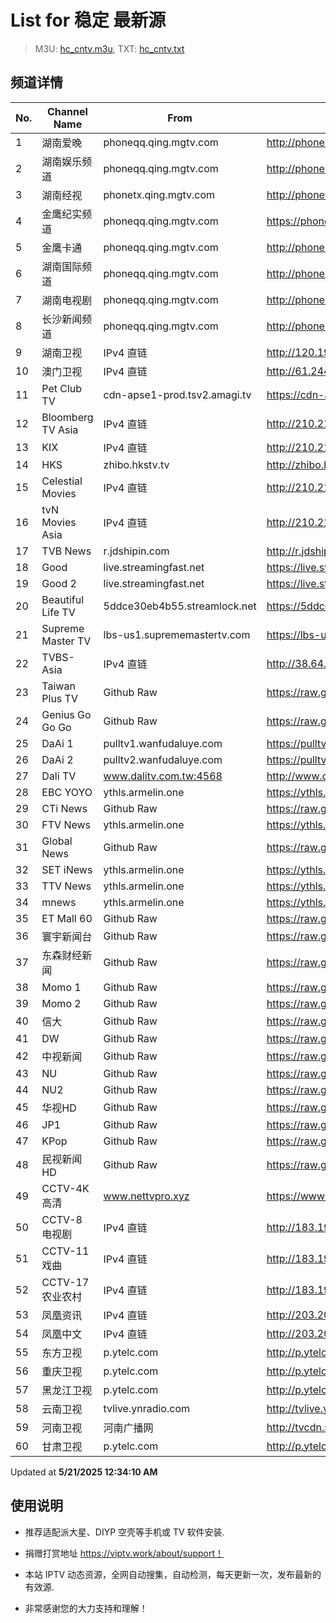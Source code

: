# List for **稳定 最新源**

> M3U: [hc_cntv.m3u](./hc_cntv.m3u ), TXT: [hc_cntv.txt](./txt/hc_cntv.txt )

## 频道详情

| No. | Channel Name | From | Source |
| --- | ------------ | ---- | ------ |
| 1 | 湖南爱晚 | phoneqq.qing.mgtv.com | <http://phoneqq.qing.mgtv.com/nn_live/nn_x64/dWlwPTEwMy4zOS4yMjYuMTAwJnRlcm09NSZxaWQ9JmNkbmV4X2lkPXFxX3Bob25lX2xpdmUmY2hzPSZkZWY9MSZzPTY5NzBkNWY3NWE2ZDJmNmNlMGRiOTkwNDVjNTM2MGUxJnVpZD0mdXVpZD1lYzkzMDA3NjM5YWU5N2RlYmUxNWRhNzdmYjk4YjJjYy02NzI3ZTI2NCZ2PTImYXM9MCZlcz0xNzQ3Nzc5OTE3/HNGGMPP360.m3u8> |
| 2 | 湖南娱乐频道 | phoneqq.qing.mgtv.com | <http://phoneqq.qing.mgtv.com/nn_live/nn_x64/dWlwPTEwMy4zOS4yMjYuMTAwJnRlcm09NSZxaWQ9JmNkbmV4X2lkPXFxX3Bob25lX2xpdmUmY2hzPSZkZWY9MSZzPTJmMjIwYjQ0ZTg0OGRiNTU3OGFhNjJmZTNhODYyNDkyJnVpZD0mdXVpZD0yNmJjNmMzMTVjODAzNjQ0NWM4ZTZjZWQ5NDAwNzc5OS02NzI3ZTI2NCZ2PTImYXM9MCZlcz0xNzQ3NzY5OTIy/HNYLMPP360.m3u8> |
| 3 | 湖南经视 | phonetx.qing.mgtv.com | <http://phonetx.qing.mgtv.com/nn_live/nn_x64/dWlwPTEwMy4zOS4yMjYuMTAwJnRlcm09NSZxaWQ9JmNkbmV4X2lkPXR4X3Bob25lX2xpdmUmY2hzPSZkZWY9MSZzPTE2ZDdkNzU2MWU1NTZhMjMxOWIzZTUyYWI3NmY4YjhkJnVpZD0mdXVpZD1iNjUxMzVkZjdjYWI3ODY3NWIxYmQzZjcwMTFlYzIxNC02NzI3ZTI2NCZ2PTImYXM9MCZlcz0xNzQ3NzcxMjQy/HNJSMPP360.m3u8> |
| 4 | 金鹰纪实频道 | phoneqq.qing.mgtv.com | <https://phoneqq.qing.mgtv.com/nn_live/nn_x64/dWlwPTEwMy4zOS4yMjYuMTAwJnRlcm09NSZxaWQ9JmNkbmV4X2lkPXFxX3Bob25lX2xpdmUmY2hzPSZkZWY9MSZzPWVlYjZjN2FkZjczNDcyMzljZWVhN2JhMzhkM2QzMGU3JnVpZD0mdXVpZD1lNTQ0NjEwN2FmZTMxZGRkMDc0YTNhZWNiNjk0YTEyNC02NzI3ZTI2NCZ2PTImYXM9MCZlcz0xNzQ3NzY3MzI1/JYJSMPP360.m3u8> |
| 5 | 金鹰卡通 | phoneqq.qing.mgtv.com | <http://phoneqq.qing.mgtv.com/nn_live/nn_x64/dWlwPTEwMy4zOS4yMjYuMTAwJnRlcm09NSZxaWQ9JmNkbmV4X2lkPXFxX3Bob25lX2xpdmUmY2hzPSZkZWY9MSZzPTRmOWUyYzE4YjFiZjMyOTEyOGIyYzI3YzMyZWNmOGFhJnVpZD0mdXVpZD1hYTJmYTEzNjIwN2JmZjBmMTc1YWU5ZWE1NDJlYjQxNi02NzI3ZTI2NCZ2PTImYXM9MCZlcz0xNzQ3NzYzMjM3/JYKTMPP360.m3u8> |
| 6 | 湖南国际频道 | phoneqq.qing.mgtv.com | <http://phoneqq.qing.mgtv.com/nn_live/nn_x64/dWlwPTEwMy4zOS4yMjYuMTAwJnRlcm09NSZxaWQ9JmNkbmV4X2lkPXFxX3Bob25lX2xpdmUmY2hzPSZkZWY9MSZzPWIzYzFlMDRiYTRmZjFiZDhhNGZiNzM3ZDA3MTlhZTE3JnVpZD0mdXVpZD1jYzE5YzgxZjM3NGI1ZDVlNGE1M2YxMDhmMDEwMzM2ZC02NzI3ZTI2NCZ2PTImYXM9MCZlcz0xNzQ3Nzc0NTM1/HNGJMPP360.m3u8> |
| 7 | 湖南电视剧 | phoneqq.qing.mgtv.com | <http://phoneqq.qing.mgtv.com/nn_live/nn_x64/dWlwPTEwMy4zOS4yMjYuMTAwJnRlcm09NSZxaWQ9JmNkbmV4X2lkPXFxX3Bob25lX2xpdmUmY2hzPSZkZWY9MSZzPWVkMjUwMzA2NGE1OWJlZjMxOGFlZjU2ZDE0OGUwYTI2JnVpZD0mdXVpZD1lMjdlOTVlMDE4Njc3NDBiMzdkMTQ1MTI0NjU3YjgyYi02NzI3ZTI2NCZ2PTImYXM9MCZlcz0xNzQ3NzU3NTUy/HNDSJMPP360.m3u8> |
| 8 | 长沙新闻频道 | phoneqq.qing.mgtv.com | <http://phoneqq.qing.mgtv.com/nn_live/nn_x64/dWlwPTEwMy4zOS4yMjYuMTAwJnRlcm09NSZxaWQ9JmNkbmV4X2lkPXFxX3Bob25lX2xpdmUmY2hzPSZkZWY9MSZzPWFmMWRlMzFiYmFlNTFhYWNiOWRmZTk0YjJlZThjNTkzJnVpZD0mdXVpZD0xZDQ1YTU5N2U2ZWUyZDkzNmE4NzZkZDY5YTA5ZjgxZi02NzI3ZTI2NCZ2PTImYXM9MCZlcz0xNzQ3NzcwOTU4/CSXWMPP360.m3u8> |
| 9 | 湖南卫视 | IPv4 直链 | <http://120.196.232.43:8088/rrs03.hw.gmcc.net/PLTV/651/224/3221226698/1.m3u8> |
| 10 | 澳门卫视 | IPv4 直链 | <http://61.244.22.4/ch1/ch1.live/playlist.m3u8> |
| 11 | Pet Club TV | cdn-apse1-prod.tsv2.amagi.tv | <https://cdn-apse1-prod.tsv2.amagi.tv/linear/amg01076-lightningintern-petclub-samsungnz/playlist.m3u8> |
| 12 | Bloomberg TV Asia | IPv4 直链 | <http://210.210.155.37/dr9445/h/h03/index.m3u8> |
| 13 | KIX | IPv4 直链 | <http://210.210.155.37/dr9445/h/h07/index.m3u8> |
| 14 | HKS | zhibo.hkstv.tv | <http://zhibo.hkstv.tv/livestream/mutfysrq/playlist.m3u8> |
| 15 | Celestial Movies | IPv4 直链 | <http://210.210.155.37/dr9445/h/h14/index.m3u8> |
| 16 | tvN Movies Asia | IPv4 直链 | <http://210.210.155.37/dr9445/h/h21/index.m3u8> |
| 17 | TVB News | r.jdshipin.com | <http://r.jdshipin.com/CkuBd> |
| 18 | Good | live.streamingfast.net | <https://live.streamingfast.net/osmflivech1.m3u8> |
| 19 | Good 2 | live.streamingfast.net | <https://live.streamingfast.net/osmflivech2.m3u8> |
| 20 | Beautiful Life TV | 5ddce30eb4b55.streamlock.net | <https://5ddce30eb4b55.streamlock.net/bltvhd/bltv1/playlist.m3u8> |
| 21 | Supreme Master TV | lbs-us1.suprememastertv.com | <https://lbs-us1.suprememastertv.com/720p.m3u8> |
| 22 | TVBS-Asia | IPv4 直链 | <http://38.64.72.148/hls/modn/list/4005/playlist.m3u8> |
| 23 | Taiwan Plus TV | Github Raw | <https://raw.githubusercontent.com/ChiSheng9/iptv/master/TV78.m3u8> |
| 24 | Genius Go Go Go | Github Raw | <https://raw.githubusercontent.com/ChiSheng9/iptv/master/TV26.m3u8> |
| 25 | DaAi 1 | pulltv1.wanfudaluye.com | <https://pulltv1.wanfudaluye.com/live/tv1.m3u8> |
| 26 | DaAi 2 | pulltv2.wanfudaluye.com | <https://pulltv2.wanfudaluye.com/live/tv2.m3u8> |
| 27 | Dali TV | www.dalitv.com.tw:4568 | <http://www.dalitv.com.tw:4568/live/dali/index.m3u8> |
| 28 | EBC YOYO | ythls.armelin.one | <https://ythls.armelin.one/channel/UCiWRSesvSYmY7YOyz0tv_zQ.m3u8> |
| 29 | CTi News | Github Raw | <https://raw.githubusercontent.com/ChiSheng9/iptv/master/TV28.m3u8> |
| 30 | FTV News | ythls.armelin.one | <https://ythls.armelin.one/channel/UC2VmWn8dAqkzlQqvy02E1PA.m3u8> |
| 31 | Global News | Github Raw | <https://raw.githubusercontent.com/ChiSheng9/iptv/master/TV02.m3u8> |
| 32 | SET iNews | ythls.armelin.one | <https://ythls.armelin.one/channel/UCoNYj9OFHZn3ACmmeRCPwbA.m3u8> |
| 33 | TTV News | ythls.armelin.one | <https://ythls.armelin.one/channel/UC8ROUUjHzEQm-ndb69CX8Ww.m3u8> |
| 34 | mnews | ythls.armelin.one | <https://ythls.armelin.one/channel/UC4LjkybVKXCDlneVXlKAbmw.m3u8> |
| 35 | ET Mall 60 | Github Raw | <https://raw.githubusercontent.com/ChiSheng9/iptv/master/TV18.m3u8> |
| 36 | 寰宇新闻台 | Github Raw | <https://raw.githubusercontent.com/ChiSheng9/iptv/master/TV02.m3u8> |
| 37 | 东森财经新闻 | Github Raw | <https://raw.githubusercontent.com/ChiSheng9/iptv/master/TV03.m3u8> |
| 38 | Momo 1 | Github Raw | <https://raw.githubusercontent.com/ChiSheng9/iptv/master/TV04.m3u8> |
| 39 | Momo 2 | Github Raw | <https://raw.githubusercontent.com/ChiSheng9/iptv/master/TV05.m3u8> |
| 40 | 信大 | Github Raw | <https://raw.githubusercontent.com/ChiSheng9/iptv/master/TV07.m3u8> |
| 41 | DW | Github Raw | <https://raw.githubusercontent.com/ChiSheng9/iptv/master/TV08.m3u8> |
| 42 | 中视新闻 | Github Raw | <https://raw.githubusercontent.com/ChiSheng9/iptv/master/TV09.m3u8> |
| 43 | NU | Github Raw | <https://raw.githubusercontent.com/ChiSheng9/iptv/master/TV10.m3u8> |
| 44 | NU2 | Github Raw | <https://raw.githubusercontent.com/ChiSheng9/iptv/master/TV14.m3u8> |
| 45 | 华视HD | Github Raw | <https://raw.githubusercontent.com/ChiSheng9/iptv/master/TV12.m3u8> |
| 46 | JP1 | Github Raw | <https://raw.githubusercontent.com/ChiSheng9/iptv/master/TV15.m3u8> |
| 47 | KPop | Github Raw | <https://raw.githubusercontent.com/ChiSheng9/iptv/master/TV16.m3u8> |
| 48 | 民视新闻HD | Github Raw | <https://raw.githubusercontent.com/ChiSheng9/iptv/master/TV17.m3u8> |
| 49 | CCTV-4K 高清 | www.nettvpro.xyz | <https://www.nettvpro.xyz/player/videojs.php?url=https://liveop.cctv.cn/hls/4KHD/playlist.m3u8> |
| 50 | CCTV-8 电视剧 | IPv4 直链 | <http://183.196.25.171:808/hls/77/index.m3u8> |
| 51 | CCTV-11 戏曲 | IPv4 直链 | <http://183.196.25.171:808/hls/11/index.m3u8> |
| 52 | CCTV-17 农业农村 | IPv4 直链 | <http://183.196.25.171:808/hls/93/index.m3u8> |
| 53 | 凤凰资讯 | IPv4 直链 | <http://203.205.191.53/qctv.fengshows.cn/live/0701pin72.m3u8> |
| 54 | 凤凰中文 | IPv4 直链 | <http://203.205.191.53/qctv.fengshows.cn/live/0701pcc72.m3u8> |
| 55 | 东方卫视 | p.ytelc.com | <http://p.ytelc.com/m3u8.html?id=http://cc-ynbit-wszhibo.ifengli.com:2000/live/shdfws-hd/2500.m3u8?innersid=6998114529464369318> |
| 56 | 重庆卫视 | p.ytelc.com | <http://p.ytelc.com/videojs.php?id=https://sjlivecdn9.cbg.cn/202505210003/app_2/_definst_/ls_2.stream/chunklist.m3u8> |
| 57 | 黑龙江卫视 | p.ytelc.com | <http://p.ytelc.com/videojs.php?id=https://idclive.hljtv.com:4430/live/hljws_own.m3u8> |
| 58 | 云南卫视 | tvlive.ynradio.com | <http://tvlive.ynradio.com/live/yunnanweishi/chunks.m3u8> |
| 59 | 河南卫视 | 河南广播网 | <http://tvcdn.stream3.hndt.com/tv/65c4a6d5017e1000b2b6ea2500000000_transios/playlist.m3u8?wsSecret=5234be86dceb45e7b3eb3d785e63643a&wsTime=1747760589> |
| 60 | 甘肃卫视 | p.ytelc.com | <http://p.ytelc.com/videojs.php?id=https://hls.gstv.com.cn/49048r/6e1sy2.m3u8> |

Updated at **5/21/2025 12:34:10 AM**

## 使用说明

- 推荐适配派大星、DIYP 空壳等手机或 TV 软件安装.

- 捐赠打赏地址 <https://viptv.work/about/support！>

- 本站 IPTV 动态资源，全网自动搜集，自动检测，每天更新一次，发布最新的有效源.

- 非常感谢您的大力支持和理解！
